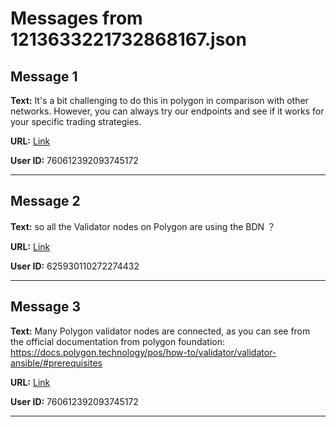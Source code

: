 # Messages from 1213633221732868167.json

## Message 1

**Text:** It's a bit challenging to do this in polygon in comparison with other networks. 
However, you can always try our endpoints and see if it works for your specific trading strategies.

**URL:** [Link](https://discord.com/channels/638409433860407300/638411171233398824/1213633221732868167)

**User ID:** 760612392093745172

---

## Message 2

**Text:** so all the Validator nodes on Polygon are using the BDN ？

**URL:** [Link](https://discord.com/channels/638409433860407300/638411171233398824/1213817631828869131)

**User ID:** 625930110272274432

---

## Message 3

**Text:** Many Polygon validator nodes are connected, as you can see from the official documentation from polygon foundation: https://docs.polygon.technology/pos/how-to/validator/validator-ansible/#prerequisites

**URL:** [Link](https://discord.com/channels/638409433860407300/638411171233398824/1214300849782657044)

**User ID:** 760612392093745172

---

